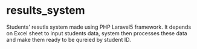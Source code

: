 # results_system
Students' resutls system made using PHP Laravel5 framework. It depends on Excel sheet to input students data, system then processes these data and make them ready to be qureied by student ID.
